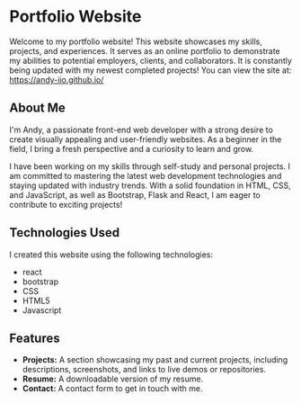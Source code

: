 # Portfolio Website

Welcome to my portfolio website! This website showcases my skills, projects, and experiences. It serves as an online portfolio to demonstrate my abilities to potential employers, clients, and collaborators. It is constantly being updated with my newest completed projects! You can view the site at: https://andy-iio.github.io/

## About Me

I'm Andy, a passionate front-end web developer with a strong desire to create visually appealing and user-friendly websites. As a beginner in the field, I bring a fresh perspective and a curiosity to learn and grow.

I have been working on my skills through self-study and personal projects. I am committed to mastering the latest web development technologies and staying updated with industry trends. With a solid foundation in HTML, CSS, and JavaScript, as well as Bootstrap, Flask and React, I am eager to contribute to exciting projects!


## Technologies Used

I created this website using the following technologies:
- react
- bootstrap
- CSS
- HTML5
- Javascript

## Features

- **Projects:** A section showcasing my past and current projects, including descriptions, screenshots, and links to live demos or repositories.
- **Resume:** A downloadable version of my resume.
- **Contact:** A contact form to get in touch with me.

